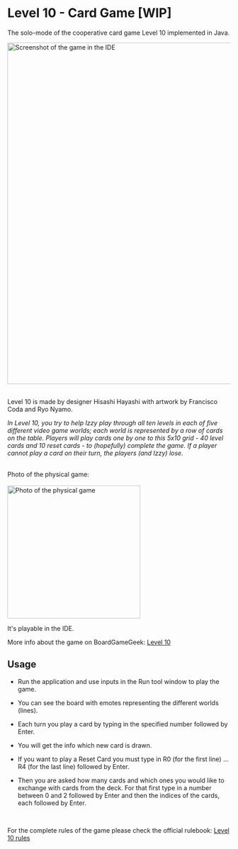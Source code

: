 # Level 10 - Card Game [WIP]

The solo-mode of the cooperative card game Level 10 implemented in Java.

<img width="771" alt="Screenshot of the game in the IDE" src="https://github.com/user-attachments/assets/eee78cbf-1b60-4059-b6ed-59b25053d8a1" />
<br/>
<br/>

Level 10 is made by designer Hisashi Hayashi with artwork by Francisco Coda and Ryo Nyamo.

<i>In Level 10, you try to help Izzy play through all ten levels in each of five different video game worlds; each world is represented by a row of cards on the table. Players will play cards one by one to this 5x10 grid - 40 level cards and 10 reset cards - to (hopefully) complete the game. 
If a player cannot play a card on their turn, the players (and Izzy) lose.</i>
<br/><br/>

Photo of the physical game:<br/><br/>
<img width="300" alt="Photo of the physical game" src="https://github.com/user-attachments/assets/bc3392a5-5a32-405a-98d5-71b787126a92" />
<br/>

It's playable in the IDE.

More info about the game on BoardGameGeek: [Level 10](https://boardgamegeek.com/boardgame/211940/level-10)

## Usage
- Run the application and use inputs in the Run tool window to play the game.
- You can see the board with emotes representing the different worlds (lines).
- Each turn you play a card by typing in the specified number followed by Enter.
- You will get the info which new card is drawn.

- If you want to play a Reset Card you must type in R0 (for the first line) ... R4 (for the last line) followed by Enter.
- Then you are asked how many cards and which ones you would like to exchange with cards from the deck. For that first type in a number between 0 and 2 followed by Enter and then the indices of the cards, each followed by Enter.
<br>

For the complete rules of the game please check the official rulebook: [Level 10 rules](https://www.icloud.com/iclouddrive/04eIbS88czjRe1gVdk8Y484-Q#Level10_Rules_ENG-_V1-OK)

